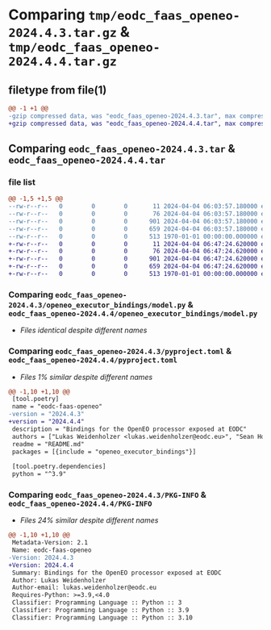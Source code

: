 # Comparing `tmp/eodc_faas_openeo-2024.4.3.tar.gz` & `tmp/eodc_faas_openeo-2024.4.4.tar.gz`

## filetype from file(1)

```diff
@@ -1 +1 @@
-gzip compressed data, was "eodc_faas_openeo-2024.4.3.tar", max compression
+gzip compressed data, was "eodc_faas_openeo-2024.4.4.tar", max compression
```

## Comparing `eodc_faas_openeo-2024.4.3.tar` & `eodc_faas_openeo-2024.4.4.tar`

### file list

```diff
@@ -1,5 +1,5 @@
--rw-r--r--   0        0        0       11 2024-04-04 06:03:57.180000 eodc_faas_openeo-2024.4.3/README.md
--rw-r--r--   0        0        0       76 2024-04-04 06:03:57.180000 eodc_faas_openeo-2024.4.3/openeo_executor_bindings/__init__.py
--rw-r--r--   0        0        0      901 2024-04-04 06:03:57.180000 eodc_faas_openeo-2024.4.3/openeo_executor_bindings/model.py
--rw-r--r--   0        0        0      659 2024-04-04 06:03:57.180000 eodc_faas_openeo-2024.4.3/pyproject.toml
--rw-r--r--   0        0        0      513 1970-01-01 00:00:00.000000 eodc_faas_openeo-2024.4.3/PKG-INFO
+-rw-r--r--   0        0        0       11 2024-04-04 06:47:24.620000 eodc_faas_openeo-2024.4.4/README.md
+-rw-r--r--   0        0        0       76 2024-04-04 06:47:24.620000 eodc_faas_openeo-2024.4.4/openeo_executor_bindings/__init__.py
+-rw-r--r--   0        0        0      901 2024-04-04 06:47:24.620000 eodc_faas_openeo-2024.4.4/openeo_executor_bindings/model.py
+-rw-r--r--   0        0        0      659 2024-04-04 06:47:24.620000 eodc_faas_openeo-2024.4.4/pyproject.toml
+-rw-r--r--   0        0        0      513 1970-01-01 00:00:00.000000 eodc_faas_openeo-2024.4.4/PKG-INFO
```

### Comparing `eodc_faas_openeo-2024.4.3/openeo_executor_bindings/model.py` & `eodc_faas_openeo-2024.4.4/openeo_executor_bindings/model.py`

 * *Files identical despite different names*

### Comparing `eodc_faas_openeo-2024.4.3/pyproject.toml` & `eodc_faas_openeo-2024.4.4/pyproject.toml`

 * *Files 1% similar despite different names*

```diff
@@ -1,10 +1,10 @@
 [tool.poetry]
 name = "eodc-faas-openeo"
-version = "2024.4.3"
+version = "2024.4.4"
 description = "Bindings for the OpenEO processor exposed at EODC"
 authors = ["Lukas Weidenholzer <lukas.weidenholzer@eodc.eu>", "Sean Hoyal <sean.hoyal@eodc.eu>", "Valentina Hutter <valentina.hutter@eodc.eu>", "Gerald Irsiegler <gerald.irsiegler@eodc.eu>"]
 readme = "README.md"
 packages = [{include = "openeo_executor_bindings"}]
 
 [tool.poetry.dependencies]
 python = "^3.9"
```

### Comparing `eodc_faas_openeo-2024.4.3/PKG-INFO` & `eodc_faas_openeo-2024.4.4/PKG-INFO`

 * *Files 24% similar despite different names*

```diff
@@ -1,10 +1,10 @@
 Metadata-Version: 2.1
 Name: eodc-faas-openeo
-Version: 2024.4.3
+Version: 2024.4.4
 Summary: Bindings for the OpenEO processor exposed at EODC
 Author: Lukas Weidenholzer
 Author-email: lukas.weidenholzer@eodc.eu
 Requires-Python: >=3.9,<4.0
 Classifier: Programming Language :: Python :: 3
 Classifier: Programming Language :: Python :: 3.9
 Classifier: Programming Language :: Python :: 3.10
```

